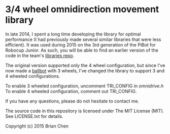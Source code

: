# 3/4 wheel omnidirection movement library

In late 2014, I spent a long time developing the library for optimal performance (I had previously made several similar libraries that were less efficient). It was used during 2015 on the 3rd generation of the PiBot for Robocup Junior. As such, you will be able to find an earlier version of the code in the team's [libraries repo](https://github.com/brianchen118/Team-PI-Lib).

The original version supported only the 4 wheel configuration, but since I've now made a [ballbot](http://onewaytobalance.blogspot.com.au/search/label/Ballbot) with 3 wheels, I've changed the library to support 3 and 4 wheeled configurations.

To enable 3 wheeled configuration, uncomment TRI_CONFIG in *omnidrive.h*
To enable 4 wheeled configuration, comment out TRI_CONFIG.

If you have any questions, please do not hesitate to contact me.

The source code in this repository is licensed under The MIT License (MIT).
See LICENSE.txt for details.

Copyright (c) 2015 Brian Chen